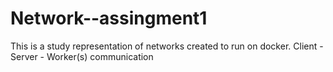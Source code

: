 # Network--assingment1
This is a study representation of networks created to run on docker. Client - Server - Worker(s) communication 
